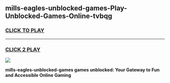 
## mills-eagles-unblocked-games-Play-Unblocked-Games-Online-tvbqg
<h3>
<a href="https://premium76.site?title=mills-eagles-unblocked-games&ref=25A">CLICK TO PLAY</a></h3>
<hr>

<h3>
<a href="https://premium76.site?title=mills-eagles-unblocked-games&ref=25A">CLICK 2 PLAY</a>
  
</h3>

<a href="https://premium76.site?title=mills-eagles-unblocked-games&ref=25A"><img src="https://clearcache.store/games.png"></a>


**mills-eagles-unblocked-games games unblocked: Your Gateway to Fun and Accessible Online Gaming**

